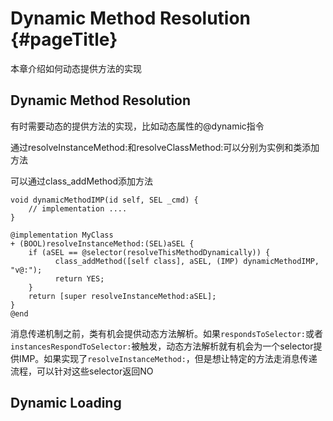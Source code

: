 # Dynamic Method Resolution {#pageTitle}

本章介绍如何动态提供方法的实现

## Dynamic Method Resolution

有时需要动态的提供方法的实现，比如动态属性的@dynamic指令

通过resolveInstanceMethod:和resolveClassMethod:可以分别为实例和类添加方法

可以通过class\_addMethod添加方法

```
void dynamicMethodIMP(id self, SEL _cmd) {
    // implementation ....
}

@implementation MyClass
+ (BOOL)resolveInstanceMethod:(SEL)aSEL {
    if (aSEL == @selector(resolveThisMethodDynamically)) {
          class_addMethod([self class], aSEL, (IMP) dynamicMethodIMP, "v@:");
          return YES;
    }
    return [super resolveInstanceMethod:aSEL];
}
@end
```

消息传递机制之前，类有机会提供动态方法解析。如果`respondsToSelector:`或者`instancesRespondToSelector:`被触发，动态方法解析就有机会为一个selector提供IMP。如果实现了`resolveInstanceMethod:`，但是想让特定的方法走消息传递流程，可以针对这些selector返回NO

## Dynamic Loading





